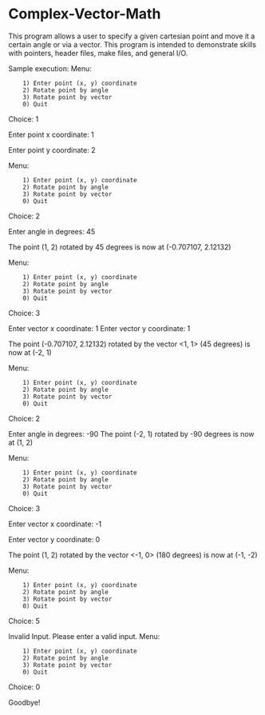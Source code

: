 ﻿# Complex-Vector-Math

 This program allows a user to specify a given cartesian point and move it a certain angle or via a vector. This program is intended to demonstrate skills with pointers, header files, make files, and general I/O. 

 Sample execution: 
 Menu:
 
        1) Enter point (x, y) coordinate
        2) Rotate point by angle
        3) Rotate point by vector
        0) Quit
Choice: 1

Enter point x coordinate: 1

Enter point y coordinate: 2

Menu:

        1) Enter point (x, y) coordinate
        2) Rotate point by angle
        3) Rotate point by vector
        0) Quit
Choice: 2

Enter angle in degrees: 45

The point (1, 2) rotated by 45 degrees is now at (-0.707107, 2.12132)

Menu:

        1) Enter point (x, y) coordinate
        2) Rotate point by angle
        3) Rotate point by vector
        0) Quit
Choice: 3

Enter vector x coordinate: 1
Enter vector y coordinate: 1

The point (-0.707107, 2.12132) rotated by the vector <1, 1> (45 degrees) is now at (-2, 1)

Menu:

        1) Enter point (x, y) coordinate
        2) Rotate point by angle
        3) Rotate point by vector
        0) Quit
Choice: 2

Enter angle in degrees: -90
The point (-2, 1) rotated by -90 degrees is now at (1, 2)

Menu:

        1) Enter point (x, y) coordinate
        2) Rotate point by angle
        3) Rotate point by vector
        0) Quit
Choice: 3

Enter vector x coordinate: -1

Enter vector y coordinate: 0

The point (1, 2) rotated by the vector <-1, 0> (180 degrees) is now at (-1, -2)

Menu:

        1) Enter point (x, y) coordinate
        2) Rotate point by angle
        3) Rotate point by vector
        0) Quit
Choice: 5

Invalid Input. Please enter a valid input.
Menu:

        1) Enter point (x, y) coordinate
        2) Rotate point by angle
        3) Rotate point by vector
        0) Quit
Choice: 0

Goodbye!

